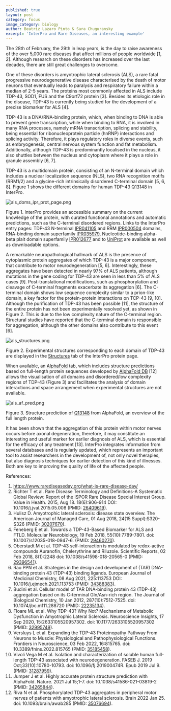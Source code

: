 ```yaml
---
published: true
layout: post
category: focus
image_category: biology
author: Beatriz Lazaro Pinto & Sara Chuguransky
excerpt: 'InterPro and Rare Diseases, an interesting example'
---
```


The 28th of February, the 29th in leap years, is the day to raise awareness of the over 5,000 rare diseases that affect millions of people worldwide [1, 2]. Although research on these disorders has increased over the last decades, there are still great challenges to overcome.

One of these disorders is amyotrophic lateral sclerosis (ALS), a rare fatal progressive neurodegenerative disease characterised by the death of motor neurons that eventually leads to paralysis and respiratory failure within a median of 2-5 years. The proteins most commonly affected in ALS include TDP-43, SOD1, FUS and the C9orf72 protein [3]. Besides its etiologic role in the disease, TDP-43 is currently being studied for the development of a precise biomarker for ALS [4].

TDP-43 is a DNA/RNA-binding protein, which, when binding to DNA is able to prevent gene transcription, while when binding to RNA, it is involved in many RNA processes, namely mRNA transcription, splicing and stability, being essential for ribonucleoprotein particle (hnRNP) interactions and splicing activity. Therefore, it plays regulatory roles in diverse events, such as embryogenesis, central nervous system function and fat metabolism. Additionally, although TDP-43 is predominantly localised in the nucleus, it also shuttles between the nucleus and cytoplasm where it plays a role in granule assembly [6, 7]. 

TDP-43 is a multidomain protein, consisting of an N-terminal domain which includes a nuclear localization sequence (NLS), two RNA recognition motifs (RRM1/2) and a glycine-rich intrinsically disordered C-terminal domain [5, 6, 8]. Figure 1 shows the different domains for human TDP-43 [Q13148](https://www.ebi.ac.uk/interpro/protein/reviewed/Q13148/) in InterPro.

![als_doms_ipr_prot_page.png]({{site.baseurl}}/assets/media/images/posts/als_doms_ipr_prot_page.png)

Figure 1. InterPro provides an accessible summary on the current knowledge of the protein, with curated functional annotations and automatic predictions, such as the C-terminal disordered regions. Links to the InterPro entry pages: TDP-43 N-terminal [IPR041105](https://www.ebi.ac.uk/interpro/entry/InterPro/IPR041105/) and RRM [IPR000504](https://www.ebi.ac.uk/interpro/entry/InterPro/IPR000504/) domains, RNA-binding domain superfamily [IPR035979](https://www.ebi.ac.uk/interpro/entry/InterPro/IPR035979/), Nucleotide-binding alpha-beta plait domain superfamily [IPR012677](https://www.ebi.ac.uk/interpro/entry/InterPro/IPR012677/) and to [UniProt](https://www.uniprot.org/uniprot/Q13148) are available as well as downloadable options.

A remarkable neuropathological hallmark of ALS is the presence of cytoplasmic protein aggregates of which TDP-43 is a major component, that contribute to motor neurodegeneration [5, 6]. Interestingly, these aggregates have been detected in nearly 97% of ALS patients, although mutations in the gene coding for TDP-43 are seen in less than 5% of ALS cases [9]. Post-translational modifications, such as phosphorylation and cleavage of C-terminal fragments exacerbate its aggregation [6]. The C-terminal domain shows low sequence complexity similar to a prion-like domain, a key factor for the protein-protein interactions on TCP-43 [9, 10]. Although the purification of TDP-43 has been possible [11], the structure of the entire protein has not been experimentally resolved yet, as shown in Figure 2. This is due to the low complexity nature of the C-terminal region. Structural studies have reported that the C-terminal domain is responsible for aggregation, although the other domains also contribute to this event [6].

![als_structures.png]({{site.baseurl}}/assets/media/images/posts/als_structures.png)

Figure 2. Experimental structures corresponding to each domain of TDP-43 are displayed in the [Structures](https://www.ebi.ac.uk/interpro/protein/reviewed/Q13148/structure/PDB/#table) tab of the InterPro protein page.

When available, an [AlphaFold](https://www.ebi.ac.uk/interpro/protein/reviewed/Q13148/alphafold/) tab, which includes structure predictions based on full-length protein sequences developed by [AlphaFold DB](https://alphafold.ebi.ac.uk) [12] allows the visualisation of all domains and disordered/low complexity regions of TDP-43 (Figure 3) and facilitates the analysis of domain interactions and space arrangement when experimental structures are not available.

![als_af_pred.png]({{site.baseurl}}/assets/media/images/posts/als_af_pred.png)

Figure 3. Structure prediction of [Q13148](https://www.ebi.ac.uk/interpro/protein/reviewed/Q13148/alphafold/) from AlphaFold, an overview of the full length protein.

It has been shown that the aggregation of this protein within motor nerves occurs before axonal degeneration, therefore, it may constitute an interesting and useful marker for earlier diagnosis of ALS, which is essential for the efficacy of any treatment [13]. InterPro integrates information from several databases and is regularly updated, which represents an important tool to assist researchers in the development of, not only novel therapies, but also diagnosis techniques for earlier detection of this kind of illnesses. Both are key to improving the quality of life of the affected people. 

References:

1. https://www.rarediseaseday.org/what-is-rare-disease-day/
1. Richter T et al. Rare Disease Terminology and Definitions-A Systematic Global Review: Report of the ISPOR Rare Disease Special Interest Group. Value in Health. 2015, Aug 18.  18(6):906-914 DOI: 10.1016/j.jval.2015.05.008 (PMID: [26409619](https://europepmc.org/article/MED/26409619)).
1. Hulisz D. Amyotrophic lateral sclerosis: disease state overview. The American Journal of Managed Care, 01 Aug 2018, 24(15 Suppl):S320-S326 (PMID: [30207670](https://europepmc.org/article/MED/30207670)).
1. Feneberg E et al. Towards a TDP-43-Based Biomarker for ALS and FTLD. Molecular Neurobiology, 19 Feb 2018, 55(10):7789-7801. doi: 10.1007/s12035-018-0947-6. (PMID: [29460270](https://europepmc.org/article/MED/29460270)).
1. Oberstadt M et al. TDP-43 self-interaction is modulated by redox-active compounds Auranofin, Chelerythrine and Riluzole. Scientific Reports, 02 Feb 2018, 8(1):2248 doi: 10.1038/s41598-018-20565-0 (PMID: [29396541](https://europepmc.org/article/MED/29396541)).
1. Rao PPN et al. Strategies in the design and development of (TAR) DNA-binding protein 43 (TDP-43) binding ligands. European Journal of Medicinal Chemistry, 08 Aug 2021, 225:113753 DOI: 10.1016/j.ejmech.2021.113753 (PMID: [34388383](https://europepmc.org/article/MED/34388383)).
1. Budini et al. Cellular model of TAR DNA-binding protein 43 (TDP-43) aggregation based on its C-terminal Gln/Asn-rich region. The Journal of Biological Chemistry, 10 Jan 2012, 287(10):7512-7525. doi: 10.1074/jbc.m111.288720 (PMID: [22235134](https://europepmc.org/article/MED/22235134)).
1. Floare ML et al. Why TDP-43? Why Not? Mechanisms of Metabolic Dysfunction in Amyotrophic Lateral Sclerosis. Neuroscience Insights, 17 Sep 2020, 15:2633105520957302. doi: 10.1177/2633105520957302 (PMID: [32995749](https://europepmc.org/article/MED/32995749)).
1. Versluys L et al. Expanding the TDP-43 Proteinopathy Pathway From Neurons to Muscle: Physiological and Pathophysiological Functions. Frontiers in Neuroscience, 03 Feb 2022, 16:815765. doi: 10.3389/fnins.2022.815765 (PMID: [35185458](https://europepmc.org/article/MED/35185458)).
1. Vivoli Vega M et al. Isolation and characterization of soluble human full-length TDP-43 associated with neurodegeneration. FASEB J. 2019 Oct;33(10):10780-10793.
doi: 10.1096/fj.201900474R. Epub 2019 Jul 9. (PMID: [31287959](https://europepmc.org/article/MED/31287959)).
1. Jumper J et al. Highly accurate protein structure prediction with AlphaFold. Nature. 2021 Jul 15;1-7. doi: 10.1038/s41586-021-03819-2 (PMID: [34265844](https://europepmc.org/article/MED/34265844)).
1. Riva N et al. Phosphorylated TDP-43 aggregates in peripheral motor nerves of patients with amyotrophic lateral sclerosis. Brain 2022 Jan 25. doi: 10.1093/brain/awab285 (PMID: [35076694](https://europepmc.org/article/MED/35076694)).
